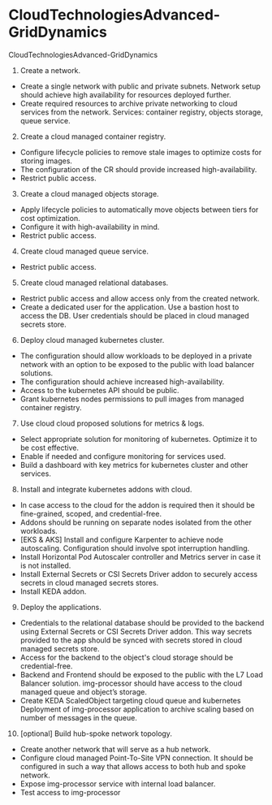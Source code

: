 # CloudTechnologiesAdvanced-GridDynamics
CloudTechnologiesAdvanced-GridDynamics

1. Create a network.
* Create a single network with public and private subnets. Network setup should achieve high availability for resources deployed further.
* Create required resources to archive private networking to cloud services from the network. Services: container registry, objects storage, queue service.
2. Create a cloud managed container registry.
* Configure lifecycle policies to remove stale images to optimize costs for storing images.
* The configuration of the CR should provide increased high-availability.
* Restrict public access.
3. Create a cloud managed objects storage.
* Apply lifecycle policies to automatically move objects between tiers for cost optimization.
* Configure it with high-availability in mind.
* Restrict public access.
4. Create cloud managed queue service.
* Restrict public access.
5. Create cloud managed relational databases.  
* Restrict public access and allow access only from the created network.
* Create a dedicated user for the application. Use a bastion host to access the DB. User credentials should be placed in cloud managed secrets store.
6. Deploy cloud managed kubernetes cluster.
* The configuration should allow workloads to be deployed in a private network with an option to be exposed to the public with load balancer solutions.
* The configuration should achieve increased high-availability.
* Access to the kubernetes API should be public.
* Grant kubernetes nodes permissions to pull images from managed container registry.
7. Use cloud cloud proposed solutions for metrics & logs.
* Select appropriate solution for monitoring of kubernetes. Optimize it to be cost effective.
* Enable if needed and configure monitoring for services used.
* Build a dashboard with key metrics for kubernetes cluster and other services.
8. Install and integrate kubernetes addons with cloud.
* In case access to the cloud for the addon is required then it should be fine-grained, scoped, and credential-free.
* Addons should be running on separate nodes isolated from the other workloads.
* [EKS & AKS] Install and configure Karpenter to achieve node autoscaling. Configuration should involve spot interruption handling.
* Install Horizontal Pod Autoscaler controller and Metrics server in case it is not installed.
* Install External Secrets or CSI Secrets Driver addon to securely access secrets in cloud managed secrets stores.
* Install KEDA addon.
9. Deploy the applications.
* Credentials to the relational database should be provided to the backend using External Secrets or CSI Secrets Driver addon. This way secrets provided to the app should be synced with secrets stored in cloud managed secrets store.
* Access for the backend to the object's cloud storage should be credential-free.
* Backend and Frontend should be exposed to the public with the L7 Load Balancer solution.
img-processor should have access to the cloud managed queue and object’s storage.
* Create KEDA ScaledObject targeting cloud queue and kubernetes Deployment of img-processor application to archive scaling based on number of messages in the queue.
10. [optional] Build hub-spoke network topology.
* Create another network that will serve as a hub network.
* Configure cloud managed Point-To-Site VPN connection. It should be configured in such a way that allows access to both hub and spoke network.
* Expose img-processor service with internal load balancer.
* Test access to img-processor
